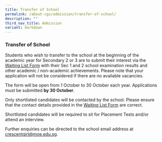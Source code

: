 ```yaml
---
title: Transfer of School
permalink: /about-cgs/admission/transfer-of-school/
description: ""
third_nav_title: Admission
variant: markdown
---
```

### **Transfer of School**

Students who wish to transfer to the school at the beginning of the academic year for Secondary 2 or 3 are to submit their interest via the [Waiting List Form](https://form.gov.sg/68dcc08b2a540b2f0fce4305) with their Sec 1 and 2 school examination results and other academic / non-academic achievements. Please note that your application will not be considered if there are no available vacancies.

The form will be open from 1 October to 30 October each year. Applications must be submitted **by 30 October**.

Only shortlisted candidates will be contacted by the school. Please ensure that the contact details provided in the [Waiting List Form](https://form.gov.sg/68dcc08b2a540b2f0fce4305) are correct. 

Shortlisted candidates will be required to sit for Placement Tests and/or attend an interview.

Further enquiries can be directed to the school email address at [crescentgirl@moe.edu.sg](mailto:crescentgirl@moe.edu.sg).